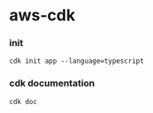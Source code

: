 # aws-cdk

### init
```
cdk init app --language=typescript
```

### cdk documentation
```
cdk doc
```
